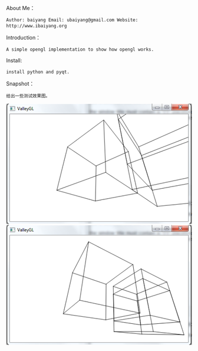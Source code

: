 About Me：

    Author: baiyang Email: ubaiyang@gmail.com Website: http://www.ibaiyang.org

Introduction：

    A simple opengl implementation to show how opengl works.

Install:

    install python and pyqt.

Snapshot：

    给出一些测试效果图。

![image](https://github.com/baiyang/valleygl/raw/master/imgs/1.png)
![image](https://github.com/baiyang/valleygl/raw/master/imgs/2.png)

